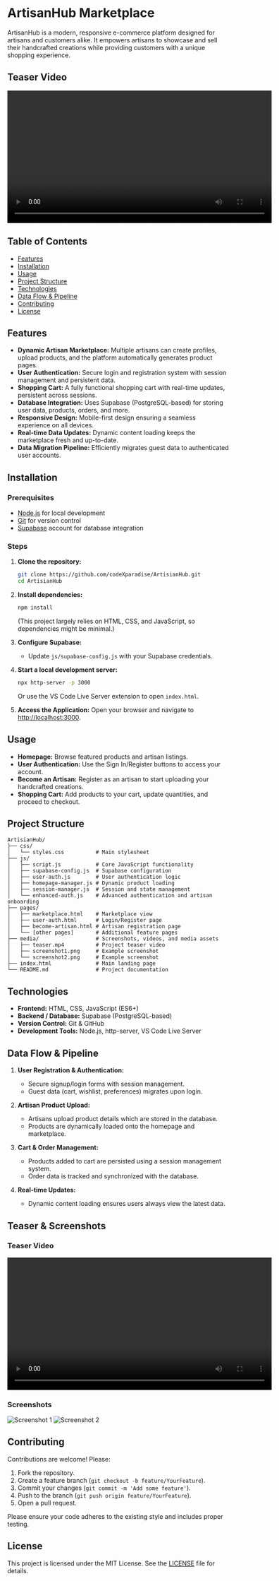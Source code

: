 # ArtisanHub Marketplace

ArtisanHub is a modern, responsive e-commerce platform designed for artisans and customers alike. It empowers artisans to showcase and sell their handcrafted creations while providing customers with a unique shopping experience.

## Teaser Video
<video src="media/teaser.mp4" controls width="600"></video>

## Table of Contents

- [Features](#features)
- [Installation](#installation)
- [Usage](#usage)
- [Project Structure](#project-structure)
- [Technologies](#technologies)
- [Data Flow & Pipeline](#data-flow--pipeline)
- [Contributing](#contributing)
- [License](#license)

## Features

- **Dynamic Artisan Marketplace:** Multiple artisans can create profiles, upload products, and the platform automatically generates product pages.
- **User Authentication:** Secure login and registration system with session management and persistent data.
- **Shopping Cart:** A fully functional shopping cart with real-time updates, persistent across sessions.
- **Database Integration:** Uses Supabase (PostgreSQL-based) for storing user data, products, orders, and more.
- **Responsive Design:** Mobile-first design ensuring a seamless experience on all devices.
- **Real-time Data Updates:** Dynamic content loading keeps the marketplace fresh and up-to-date.
- **Data Migration Pipeline:** Efficiently migrates guest data to authenticated user accounts.

## Installation

### Prerequisites

- [Node.js](https://nodejs.org/en/) for local development
- [Git](https://git-scm.com/) for version control
- [Supabase](https://supabase.io/) account for database integration

### Steps

1. **Clone the repository:**
   ```bash
   git clone https://github.com/codeXparadise/ArtisianHub.git
   cd ArtisianHub
   ```

2. **Install dependencies:**
   ```bash
   npm install
   ```
   (This project largely relies on HTML, CSS, and JavaScript, so dependencies might be minimal.)

3. **Configure Supabase:**
   - Update `js/supabase-config.js` with your Supabase credentials.

4. **Start a local development server:**
   ```bash
   npx http-server -p 3000
   ```
   Or use the VS Code Live Server extension to open `index.html`.

5. **Access the Application:**
   Open your browser and navigate to [http://localhost:3000](http://localhost:3000).

## Usage

- **Homepage:** Browse featured products and artisan listings.
- **User Authentication:** Use the Sign In/Register buttons to access your account.
- **Become an Artisan:** Register as an artisan to start uploading your handcrafted creations.
- **Shopping Cart:** Add products to your cart, update quantities, and proceed to checkout.

## Project Structure

```
ArtisianHub/
├── css/
│   └── styles.css          # Main stylesheet
├── js/
│   ├── script.js           # Core JavaScript functionality
│   ├── supabase-config.js  # Supabase configuration
│   ├── user-auth.js        # User authentication logic
│   ├── homepage-manager.js # Dynamic product loading
│   ├── session-manager.js  # Session and state management
│   └── enhanced-auth.js    # Advanced authentication and artisan onboarding
├── pages/
│   ├── marketplace.html    # Marketplace view
│   ├── user-auth.html      # Login/Register page
│   ├── become-artisan.html # Artisan registration page
│   └── [other pages]       # Additional feature pages
├── media/                  # Screenshots, videos, and media assets
│   ├── teaser.mp4          # Project teaser video
│   ├── screenshot1.png     # Example screenshot
│   └── screenshot2.png     # Example screenshot
├── index.html              # Main landing page
└── README.md               # Project documentation
```

## Technologies

- **Frontend:** HTML, CSS, JavaScript (ES6+)
- **Backend / Database:** Supabase (PostgreSQL-based)
- **Version Control:** Git & GitHub
- **Development Tools:** Node.js, http-server, VS Code Live Server

## Data Flow & Pipeline

1. **User Registration & Authentication:**
   - Secure signup/login forms with session management.
   - Guest data (cart, wishlist, preferences) migrates upon login.

2. **Artisan Product Upload:**
   - Artisans upload product details which are stored in the database.
   - Products are dynamically loaded onto the homepage and marketplace.

3. **Cart & Order Management:**
   - Products added to cart are persisted using a session management system.
   - Order data is tracked and synchronized with the database.

4. **Real-time Updates:**
   - Dynamic content loading ensures users always view the latest data.

## Teaser & Screenshots

### Teaser Video
<video src="media/teaser.mp4" controls width="600"></video>

### Screenshots
![Screenshot 1](media/screenshot1.png)
![Screenshot 2](media/screenshot2.png)

## Contributing

Contributions are welcome! Please:
1. Fork the repository.
2. Create a feature branch (`git checkout -b feature/YourFeature`).
3. Commit your changes (`git commit -m 'Add some feature'`).
4. Push to the branch (`git push origin feature/YourFeature`).
5. Open a pull request.

Please ensure your code adheres to the existing style and includes proper testing.

## License

This project is licensed under the MIT License. See the [LICENSE](LICENSE) file for details.